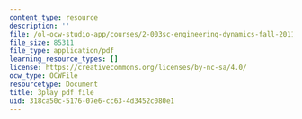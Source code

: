 ```yaml
---
content_type: resource
description: ''
file: /ol-ocw-studio-app/courses/2-003sc-engineering-dynamics-fall-2011/318ca50c517607e6cc634d3452c080e1_f1pxiNDTyHc.pdf
file_size: 85311
file_type: application/pdf
learning_resource_types: []
license: https://creativecommons.org/licenses/by-nc-sa/4.0/
ocw_type: OCWFile
resourcetype: Document
title: 3play pdf file
uid: 318ca50c-5176-07e6-cc63-4d3452c080e1
---
```

